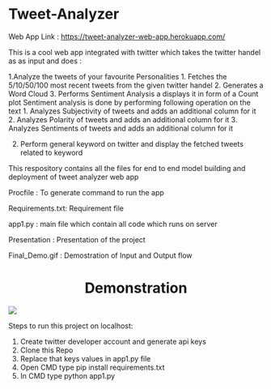 # Tweet-Analyzer

Web App Link : https://tweet-analyzer-web-app.herokuapp.com/

This is a cool web app integrated with twitter which takes the twitter handel as as input and does :

1.Analyze the tweets of your favourite Personalities
	1. Fetches the 5/10/50/100 most recent tweets from the given twitter handel
	2. Generates a Word Cloud
	3. Performs Sentiment Analysis a displays it in form of a Count plot 
		Sentiment analysis is done by performing following operation on the text
		1. Analyzes Subjectivity of tweets and adds an additional column for it
		2. Analyzes Polarity of tweets and adds an additional column for it
		3. Analyzes Sentiments of tweets and adds an additional column for it

2. Perform general keyword on twitter and display the fetched tweets related to keyword


This respository contains all the files for end to end model building and deployment of tweet analyzer web app

Procfile : To generate command to run the app

Requirements.txt: Requirement file

app1.py : main file which contain all code which runs on server

Presentation : Presentation of the project 

Final_Demo.gif : Demostration of Input and Output flow

<h1 align="center">Demonstration</h1>
<img src="Final_demo.gif"  />

Steps to run this project on localhost:
1. Create twitter developer account and generate api keys
2. Clone this Repo
3. Replace that keys values in app1.py file
4. Open CMD type pip install requirements.txt
5. In CMD type python app1.py




